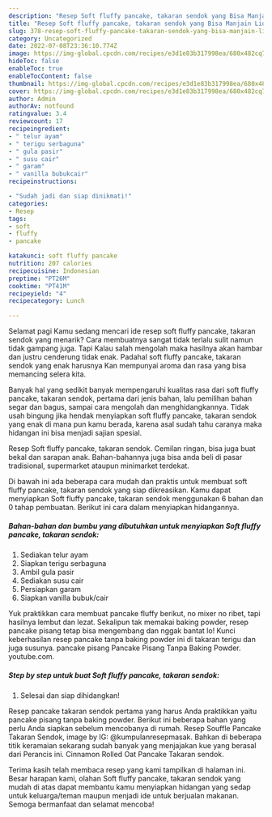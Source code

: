```yaml
---
description: "Resep Soft fluffy pancake, takaran sendok yang Bisa Manjain Lidah , Enak"
title: "Resep Soft fluffy pancake, takaran sendok yang Bisa Manjain Lidah , Enak"
slug: 378-resep-soft-fluffy-pancake-takaran-sendok-yang-bisa-manjain-lidah-enak
category: Uncategorized
date: 2022-07-08T23:36:10.774Z
image: https://img-global.cpcdn.com/recipes/e3d1e83b317998ea/680x482cq70/soft-fluffy-pancake-takaran-sendok-foto-resep-utama.jpg
hideToc: false
enableToc: true
enableTocContent: false
thumbnail: https://img-global.cpcdn.com/recipes/e3d1e83b317998ea/680x482cq70/soft-fluffy-pancake-takaran-sendok-foto-resep-utama.jpg
cover: https://img-global.cpcdn.com/recipes/e3d1e83b317998ea/680x482cq70/soft-fluffy-pancake-takaran-sendok-foto-resep-utama.jpg
author: Admin
authorAv: notfound
ratingvalue: 3.4
reviewcount: 17
recipeingredient:
- " telur ayam"
- " terigu serbaguna"
- " gula pasir"
- " susu cair"
- " garam"
- " vanilla bubukcair"
recipeinstructions:

- "Sudah jadi dan siap dinikmati!"
categories:
- Resep
tags:
- soft
- fluffy
- pancake

katakunci: soft fluffy pancake 
nutrition: 207 calories
recipecuisine: Indonesian
preptime: "PT26M"
cooktime: "PT41M"
recipeyield: "4"
recipecategory: Lunch

---
```



Selamat pagi Kamu sedang mencari ide resep soft fluffy pancake, takaran sendok yang menarik? Cara membuatnya sangat tidak terlalu sulit namun tidak gampang juga. Tapi Kalau salah mengolah maka hasilnya akan hambar dan justru cenderung tidak enak. Padahal soft fluffy pancake, takaran sendok yang enak harusnya Kan mempunyai aroma dan rasa yang bisa memancing selera kita.


Banyak hal yang sedikit banyak mempengaruhi kualitas rasa dari soft fluffy pancake, takaran sendok, pertama dari jenis bahan, lalu pemilihan bahan segar dan bagus, sampai cara mengolah dan menghidangkannya. Tidak usah bingung jika hendak menyiapkan soft fluffy pancake, takaran sendok yang enak di mana pun kamu berada, karena asal sudah tahu caranya maka hidangan ini bisa menjadi sajian spesial.

Resep Soft fluffy pancake, takaran sendok. Cemilan ringan, bisa juga buat bekal dan sarapan anak. Bahan-bahannya juga bisa anda beli di pasar tradisional, supermarket ataupun minimarket terdekat.


Di bawah ini ada beberapa cara mudah dan praktis untuk membuat soft fluffy pancake, takaran sendok yang siap dikreasikan. Kamu dapat menyiapkan Soft fluffy pancake, takaran sendok menggunakan 6 bahan dan 0 tahap pembuatan. Berikut ini cara dalam menyiapkan hidangannya.

<!--inarticleads1-->

##### Bahan-bahan dan bumbu yang dibutuhkan untuk menyiapkan Soft fluffy pancake, takaran sendok:

1. Sediakan  telur ayam
1. Siapkan  terigu serbaguna
1. Ambil  gula pasir
1. Sediakan  susu cair
1. Persiapkan  garam
1. Siapkan  vanilla bubuk/cair


Yuk praktikkan cara membuat pancake fluffy berikut, no mixer no ribet, tapi hasilnya lembut dan lezat. Sekalipun tak memakai baking powder, resep pancake pisang tetap bisa mengembang dan nggak bantat lo! Kunci keberhasilan resep pancake tanpa baking powder ini di takaran terigu dan juga susunya. pancake pisang Pancake Pisang Tanpa Baking Powder. youtube.com. 

<!--inarticleads2-->

##### Step by step untuk buat Soft fluffy pancake, takaran sendok:


1. Selesai dan siap dihidangkan!

Resep pancake takaran sendok pertama yang harus Anda praktikkan yaitu pancake pisang tanpa baking powder. Berikut ini beberapa bahan yang perlu Anda siapkan sebelum mencobanya di rumah. Resep Souffle Pancake Takaran Sendok, image by IG: @kumpulanresepmasak. Bahkan di beberapa titik keramaian sekarang sudah banyak yang menjajakan kue yang berasal dari Perancis ini. Cinnamon Rolled Oat Pancake Takaran sendok. 

Terima kasih telah membaca resep yang kami tampilkan di halaman ini. Besar harapan kami, olahan Soft fluffy pancake, takaran sendok yang mudah di atas dapat membantu kamu menyiapkan hidangan yang sedap untuk keluarga/teman maupun menjadi ide untuk berjualan makanan. Semoga bermanfaat dan selamat mencoba!
